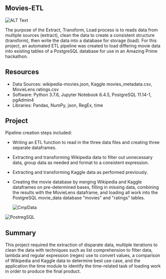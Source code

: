 ## Movies-ETL
![ALT Text](https://user-images.githubusercontent.com/30667001/153760764-7c974de6-e3da-4b4b-968b-e3e80ff7b674.png)

The purpose of the Extract, Transform, Load process is to reads data from multiple sources (extract), clean the data to create a consistent structure (transform), then write the data into a database for storage (load). For this project, an automated ETL pipeline was created to load differing movie data into existing tables of a PostgreSQL database for use in an Amazing Prime hackathon. 

## Resources
- Data Sources: wikipedia-movies.json, Kaggle movies_metadata.csv, MovieLens ratings.csv
- Software: Python 3.7.6, Jupyter Notebook 6.4.5, PostgreSQL 11.14-1, pgAdmin4
- Libraries: Pandas, NumPy, json, RegEx, time


## Project
Pipeline creation steps included:
* Writing an ETL function to read in the three data files and creating three separate dataframes.
* Extracting and transforming Wikipedia data to filter out unnecessary data, group data as needed and format to a consistent expression.
* Extracting and transforming Kaggle data as performed previously.
* Creating the movie database by merging Wikipedia and Kaggle dataframes on pre-determined bases, filling in missing data, combining the results with the MovieLens dataframe, and loading all work into the PostgreSQL movie_data database "movies" and "ratings" tables.

     ![CmpData](https://user-images.githubusercontent.com/30667001/153760793-075ea9ae-4751-4760-b3a3-70c5f8adc39c.png)

![PostregSQL](https://user-images.githubusercontent.com/30667001/153760779-409d472c-139c-48a0-9179-24d537cba8db.png)

## Summary
This project required the extraction of disparate data, multiple iterations to clean the data with techniques such as list comprehension to filter data, lambda and regular expression (regex) use to convert values, a comparison of Wikipedia and Kaggle data to determine best use case, and the application the time module to identify the time-related task of loading work in order to produce the final product.

